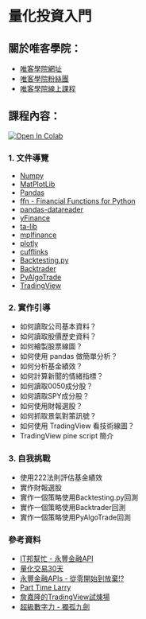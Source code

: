 # 量化投資入門

## 關於唯客學院：

* [唯客學院網址](http://www.vcdemy.com)
* [唯客學院粉絲團](https://www.facebook.com/KHPYAcademy/)
* [唯客學院線上課程](https://khpy.teachable.com)

## 課程內容：

[![Open In Colab](https://colab.research.google.com/assets/colab-badge.svg)](https://colab.research.google.com/github/victorgau/khpy_quant_intro/)

### 1. 文件導覽

* [Numpy](https://numpy.org/)
* [MatPlotLib](https://matplotlib.org/)
* [Pandas](https://pandas.pydata.org/)
* [ffn - Financial Functions for Python](https://pmorissette.github.io/ffn/)
* [pandas-datareader](https://pandas-datareader.readthedocs.io/en/latest/)
* [yFinance](https://pypi.org/project/yfinance/)
* [ta-lib](https://mrjbq7.github.io/ta-lib/)
* [mplfinance](https://github.com/matplotlib/mplfinance)
* [plotly](https://plotly.com/)
* [cufflinks](https://github.com/santosjorge/cufflinks)
* [Backtesting.py](https://kernc.github.io/backtesting.py/)
* [Backtrader](https://www.backtrader.com/)
* [PyAlgoTrade](https://gbeced.github.io/pyalgotrade/)
* [TradingView](https://www.tradingview.com/)

### 2. 實作引導

* 如何讀取公司基本資料？
* 如何讀取股價歷史資料？
* 如何繪製股票線圖？
* 如何使用 pandas 做簡單分析？
* 如何分析基金績效？
* 如何計算新聞的情緒指標？
* 如何讀取0050成分股？
* 如何讀取SPY成分股？
* 如何使用財報選股？
* 如何抓取景氣對策訊號？
* 如何使用 TradingView 看技術線圖？
* TradingView pine script 簡介

### 3. 自我挑戰

* 使用222法則評估基金績效
* 實作財報選股
* 實作一個策略使用Backtesting.py回測
* 實作一個策略使用Backtrader回測
* 實作一個策略使用PyAlgoTrade回測

### 參考資料

* [IT邦幫忙 - 永豐金融API](https://ithelp.ithome.com.tw/2021ironman/signup/list?group=sinopac-api)
* [量化交易30天](https://ithelp.ithome.com.tw/users/20129306/ironman/3071)
* [永豐金融APIs - 從零開始到放棄!?](https://ithelp.ithome.com.tw/users/20141060/ironman/4384)
* [Part Time Larry](https://www.youtube.com/channel/UCY2ifv8iH1Dsgjrz-h3lWLQ)
* [詹嘉隆的TradingView試煉場](https://www.youtube.com/c/%E8%A9%B9%E5%98%89%E9%9A%86)
* [超級數字力 - 獨孤九劍](https://www.financemj-9.com/#/home)
